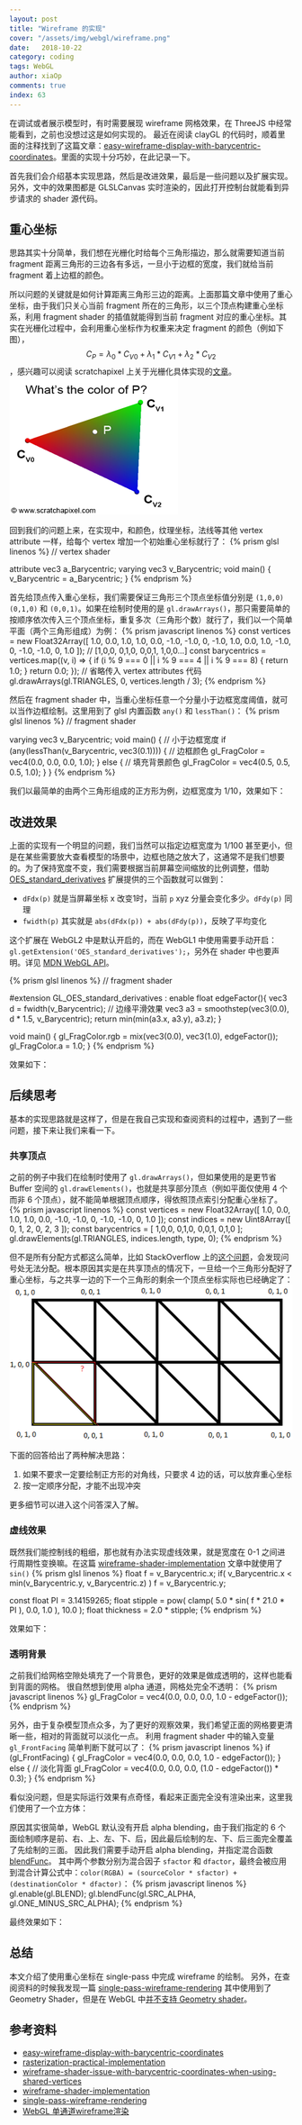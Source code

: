 ```yaml
---
layout: post
title: "Wireframe 的实现"
cover: "/assets/img/webgl/wireframe.png"
date:   2018-10-22
category: coding
tags: WebGL
author: xiaOp
comments: true
index: 63
---
```


在调试或者展示模型时，有时需要展现 wireframe 网格效果，在 ThreeJS 中经常能看到，之前也没想过这是如何实现的。
最近在阅读 clayGL 的代码时，顺着里面的注释找到了这篇文章：[easy-wireframe-display-with-barycentric-coordinates](http://codeflow.org/entries/2012/aug/02/easy-wireframe-display-with-barycentric-coordinates/)。里面的实现十分巧妙，在此记录一下。

首先我们会介绍基本实现思路，然后是改进效果，最后是一些问题以及扩展实现。
另外，文中的效果图都是 GLSLCanvas 实时渲染的，因此打开控制台就能看到异步请求的 shader 源代码。

## 重心坐标

思路其实十分简单，我们想在光栅化时给每个三角形描边，那么就需要知道当前 fragment 距离三角形的三边各有多远，一旦小于边框的宽度，我们就给当前 fragment 着上边框的颜色。

所以问题的关键就是如何计算距离三角形三边的距离。上面那篇文章中使用了重心坐标，由于我们只关心当前 fragment 所在的三角形，以三个顶点构建重心坐标系，利用 fragment shader 的插值就能得到当前 fragment 对应的重心坐标。其实在光栅化过程中，会利用重心坐标作为权重来决定 fragment 的颜色（例如下图），$$C_P = \lambda_0 * C_{V0} + \lambda_1 * C_{V1} + \lambda_2 * C_{V2}$$，感兴趣可以阅读 scratchapixel 上关于光栅化具体实现的[文章](https://www.scratchapixel.com/lessons/3d-basic-rendering/rasterization-practical-implementation/rasterization-stage)。
![](/assets/img/webgl/barycentric2.png)

回到我们的问题上来，在实现中，和颜色，纹理坐标，法线等其他 vertex attribute 一样，给每个 vertex 增加一个初始重心坐标就行了：
{% prism glsl linenos %}
// vertex shader

attribute vec3 a_Barycentric;
varying vec3 v_Barycentric;
void main() {
    v_Barycentric = a_Barycentric;
}
{% endprism %}

首先给顶点传入重心坐标，我们需要保证三角形三个顶点坐标值分别是 `(1,0,0)` `(0,1,0)` 和 `(0,0,1)`。如果在绘制时使用的是 `gl.drawArrays()`，那只需要简单的按顺序依次传入三个顶点坐标，重复多次（三角形个数）就行了，我们以一个简单平面（两个三角形组成）为例：
{% prism javascript linenos %}
const vertices = new Float32Array([
    1.0, 0.0, 1.0,  1.0, 0.0, -1.0,  -1.0, 0, -1.0,
    1.0, 0.0, 1.0,  -1.0, 0, -1.0,   -1.0, 0, 1.0
]);
// [1,0,0, 0,1,0, 0,0,1, 1,0,0...]
const barycentrics = vertices.map((v, i) => {
    if (i % 9 === 0 || i % 9 === 4 || i % 9 === 8) {
        return 1.0;
    }
    return 0.0;
});
// 省略传入 vertex attributes 代码
gl.drawArrays(gl.TRIANGLES, 0, vertices.length / 3);
{% endprism %}

然后在 fragment shader 中，当重心坐标任意一个分量小于边框宽度阈值，就可以当作边框绘制。这里用到了 glsl 内置函数 `any()` 和 `lessThan()`：
{% prism glsl linenos %}
// fragment shader

varying vec3 v_Barycentric;
void main() {
    // 小于边框宽度
    if (any(lessThan(v_Barycentric, vec3(0.1)))) {
        // 边框颜色
        gl_FragColor = vec4(0.0, 0.0, 0.0, 1.0);
    }
    else {
        // 填充背景颜色
        gl_FragColor = vec4(0.5, 0.5, 0.5, 1.0);
    }
}
{% endprism %}

我们以最简单的由两个三角形组成的正方形为例，边框宽度为 1/10，效果如下：
<div class="glsl-canvas-wrapper">
    <canvas id="wireframe"
    data-vertex-url="{{ site.baseurl }}/assets/shaders/wireframe/wireframe.vert"
    data-fragment-url="{{ site.baseurl }}/assets/shaders/wireframe/wireframe.frag"
    width="500" height="500"></canvas>
</div>
<script>
const sandbox = new GlslCanvas(document.querySelector('#wireframe'));
sandbox.on('load', function () {
    try {
        const gl = sandbox.gl;
        gl.getExtension('OES_standard_derivatives');
        const program = sandbox.program;
        const positions = [
            -1.0, -1.0, 1.0, -1.0, -1.0, 1.0, -1.0, 1.0, 1.0, -1.0, 1.0, 1.0
        ];
        const barycentrics = [
            1.0, 0.0, 0.0, 0.0, 1.0, 0.0, 0.0, 0.0, 1.0,
            1.0, 0.0, 0.0, 0.0, 1.0, 0.0, 0.0, 0.0, 1.0
        ];
        if (initArrayBuffer(gl, program, 'a_Position', new Float32Array(positions), gl.FLOAT, 2)
            && initArrayBuffer(gl, program, 'a_Barycentric', new Float32Array(barycentrics), gl.FLOAT, 3)
        ) { 
            sandbox.forceRender = true;
            sandbox.render();
        }
    } catch (e) {}
});
</script>

## 改进效果

上面的实现有一个明显的问题，我们当然可以指定边框宽度为 1/100 甚至更小，但是在某些需要放大查看模型的场景中，边框也随之放大了，这通常不是我们想要的。为了保持宽度不变，我们需要根据当前屏幕空间缩放的比例调整，借助 [OES_standard_derivatives](https://www.khronos.org/registry/OpenGL/extensions/OES/OES_standard_derivatives.txt) 扩展提供的三个函数就可以做到：

* `dFdx(p)` 就是当屏幕坐标 x 改变1时，当前 `p` xyz 分量会变化多少。`dFdy(p)` 同理
* `fwidth(p)` 其实就是 `abs(dFdx(p)) + abs(dFdy(p))`，反映了平均变化

这个扩展在 WebGL2 中是默认开启的，而在 WebGL1 中使用需要手动开启：`gl.getExtension('OES_standard_derivatives');`，另外在 shader 中也要声明。详见 [MDN WebGL API](https://developer.mozilla.org/en-US/docs/Web/API/OES_standard_derivatives)。

{% prism glsl linenos %}
// fragment shader

#extension GL_OES_standard_derivatives : enable
float edgeFactor(){
    vec3 d = fwidth(v_Barycentric);
    // 边缘平滑效果
    vec3 a3 = smoothstep(vec3(0.0), d * 1.5, v_Barycentric);
    return min(min(a3.x, a3.y), a3.z);
}

void main() {
    gl_FragColor.rgb = mix(vec3(0.0), vec3(1.0), edgeFactor());
    gl_FragColor.a = 1.0;
}
{% endprism %}

效果如下：
<div class="glsl-canvas-wrapper">
    <canvas id="wireframe2"
    data-vertex-url="{{ site.baseurl }}/assets/shaders/wireframe/wireframe.vert"
    data-fragment-url="{{ site.baseurl }}/assets/shaders/wireframe/wireframe-smooth.frag"
    width="500" height="500"></canvas>
</div>
<script>
const sandbox2 = new GlslCanvas(document.querySelector('#wireframe2'));
sandbox2.on('load', function () {
try {
    const gl = sandbox2.gl;
    gl.getExtension('OES_standard_derivatives');
    const program = sandbox2.program;
    const positions = [
        -1.0, -1.0, 1.0, -1.0, -1.0, 1.0, -1.0, 1.0, 1.0, -1.0, 1.0, 1.0
    ];
    const barycentrics = [
        1.0, 0.0, 0.0, 0.0, 1.0, 0.0, 0.0, 0.0, 1.0,
        1.0, 0.0, 0.0, 0.0, 1.0, 0.0, 0.0, 0.0, 1.0
    ];
    if (initArrayBuffer(gl, program, 'a_Position', new Float32Array(positions), gl.FLOAT, 2)
        && initArrayBuffer(gl, program, 'a_Barycentric', new Float32Array(barycentrics), gl.FLOAT, 3)
    ) { 
        sandbox2.forceRender = true;
        sandbox2.render();
    }
} catch (e) {}
});
</script>

## 后续思考

基本的实现思路就是这样了，但是在我自己实现和查阅资料的过程中，遇到了一些问题，接下来让我们来看一下。

### 共享顶点

之前的例子中我们在绘制时使用了 `gl.drawArrays()`，但如果使用的是更节省 Buffer 空间的 `gl.drawElements()`，也就是共享部分顶点（例如平面仅使用 4 个而非 6 个顶点），就不能简单根据顶点顺序，得依照顶点索引分配重心坐标了。
{% prism javascript linenos %}
const vertices = new Float32Array([
    1.0, 0.0, 1.0,  1.0, 0.0, -1.0,  -1.0, 0, -1.0,   -1.0, 0, 1.0
]);
const indices = new Uint8Array([
    0, 1, 2, 0, 2, 3
]);
const barycentrics = [
    1,0,0, 0,1,0, 0,0,1, 0,1,0
];
gl.drawElements(gl.TRIANGLES, indices.length, type, 0);
{% endprism %}

但不是所有分配方式都这么简单，比如 StackOverflow 上的[这个问题](https://stackoverflow.com/questions/24839857/wireframe-shader-issue-with-barycentric-coordinates-when-using-shared-vertices)，会发现问号处无法分配。根本原因其实是在共享顶点的情况下，一旦给一个三角形分配好了重心坐标，与之共享一边的下一个三角形的剩余一个顶点坐标实际也已经确定了：
![](/assets/img/webgl/wireframe3.png)

下面的回答给出了两种解决思路：
1. 如果不要求一定要绘制正方形的对角线，只要求 4 边的话，可以放弃重心坐标
2. 按一定顺序分配，才能不出现冲突

更多细节可以进入这个问答深入了解。

### 虚线效果

既然我们能控制线的粗细，那也就有办法实现虚线效果，就是宽度在 0-1 之间进行周期性变换嘛。在这篇 [wireframe-shader-implementation](https://forum.libcinder.org/topic/wireframe-shader-implementation) 文章中就使用了 `sin()`
{% prism glsl linenos %}
float f = v_Barycentric.x;
if( v_Barycentric.x < min(v_Barycentric.y, v_Barycentric.z) )
    f = v_Barycentric.y;

const float PI = 3.14159265;
float stipple = pow( clamp( 5.0 * sin( f * 21.0 * PI ), 0.0, 1.0 ), 10.0 );
float thickness = 2.0 * stipple;
{% endprism %}

效果如下：
<div class="glsl-canvas-wrapper">
    <canvas id="wireframe3"
    data-vertex-url="{{ site.baseurl }}/assets/shaders/wireframe/wireframe.vert"
    data-fragment-url="{{ site.baseurl }}/assets/shaders/wireframe/wireframe-dash.frag"
    width="500" height="500"></canvas>
</div>
<script>
const sandbox3 = new GlslCanvas(document.querySelector('#wireframe3'));
sandbox3.on('load', function () {
try {
    const gl = sandbox3.gl;
    gl.getExtension('OES_standard_derivatives');
    const program = sandbox3.program;
    const positions = [
        -1.0, -1.0, 1.0, -1.0, -1.0, 1.0, -1.0, 1.0, 1.0, -1.0, 1.0, 1.0
    ];
    const barycentrics = [
        1.0, 0.0, 0.0, 0.0, 1.0, 0.0, 0.0, 0.0, 1.0,
        1.0, 0.0, 0.0, 0.0, 1.0, 0.0, 0.0, 0.0, 1.0
    ];
    if (initArrayBuffer(gl, program, 'a_Position', new Float32Array(positions), gl.FLOAT, 2)
        && initArrayBuffer(gl, program, 'a_Barycentric', new Float32Array(barycentrics), gl.FLOAT, 3)
    ) { 
        sandbox3.forceRender = true;
        sandbox3.render();
    }
} catch (e) {}
});
</script>

### 透明背景

之前我们给网格空隙处填充了一个背景色，更好的效果是做成透明的，这样也能看到背面的网格。
很自然想到使用 alpha 通道，网格处完全不透明：
{% prism javascript linenos %}
gl_FragColor = vec4(0.0, 0.0, 0.0, 1.0 - edgeFactor());
{% endprism %}

另外，由于复杂模型顶点众多，为了更好的观察效果，我们希望正面的网格要更清晰一些，相对的背面就可以淡化一点。
利用 fragment shader 中的输入变量 `gl_FrontFacing` 简单判断下就可以了：
{% prism javascript linenos %}
if (gl_FrontFacing) {
    gl_FragColor = vec4(0.0, 0.0, 0.0, 1.0 - edgeFactor());
}
else {
    // 淡化背面
    gl_FragColor = vec4(0.0, 0.0, 0.0, (1.0 - edgeFactor()) * 0.3);
}
{% endprism %}

看似没问题，但是实际运行效果有点奇怪，看起来正面完全没有渲染出来，这里我们使用了一个立方体：
<div class="glsl-canvas-wrapper">
    <canvas id="wireframe4" style="background: linear-gradient(#e66465, #9198e5);"
    data-vertex-url="{{ site.baseurl }}/assets/shaders/wireframe/wireframe-transparent.vert"
    data-fragment-url="{{ site.baseurl }}/assets/shaders/wireframe/wireframe-transparent.frag"
    width="500" height="500"></canvas>
</div>
<script>
const sandbox4 = new GlslCanvas(document.querySelector('#wireframe4'));
function renderPrograms () {
    const gl = this.gl;
    const W = gl.canvas.width;
    const H = gl.canvas.height;
    this.updateVariables();
    gl.viewport(0, 0, W, H);
    for (let key in this.buffers) {
        const buffer = this.buffers[key];
        this.updateUniforms(buffer.program, key);
        buffer.bundle.render(W, H, buffer.program, buffer.name);
        gl.bindFramebuffer(gl.FRAMEBUFFER, null);
    }
    this.updateUniforms(this.program, 'main');
    gl.drawArrays(gl.TRIANGLES, 0, 36);
};
sandbox4.renderPrograms = renderPrograms.bind(sandbox4);
sandbox4.on('load', function () {
try {
    const gl = sandbox4.gl;
    gl.enable(gl.BLEND);
    // gl.blendFunc(gl.SRC_ALPHA, gl.ONE_MINUS_SRC_ALPHA);
    gl.getExtension('OES_standard_derivatives');
    const program = sandbox4.program;
    let positions = [];
    let barycentrics = [];
    positions = [
      1.0, 1.0, 1.0,  -1.0, 1.0, 1.0,  -1.0,-1.0, 1.0, 1.0, 1.0, 1.0, -1.0,-1.0, 1.0, 1.0,-1.0, 1.0, // v0-v1-v2-v3 front
      1.0, 1.0, 1.0,   1.0,-1.0, 1.0,   1.0,-1.0,-1.0,  1.0, 1.0, 1.0, 1.0,-1.0,-1.0, 1.0, 1.0,-1.0, // v0-v3-v4-v5 right
      1.0, 1.0, 1.0,   1.0, 1.0,-1.0,  -1.0, 1.0,-1.0, 1.0, 1.0, 1.0, -1.0, 1.0,-1.0,-1.0, 1.0, 1.0, // v0-v5-v6-v1 up
     -1.0, 1.0, 1.0,  -1.0, 1.0,-1.0,  -1.0,-1.0,-1.0, -1.0, 1.0, 1.0, -1.0,-1.0,-1.0,-1.0,-1.0, 1.0, // v1-v6-v7-v2 left
     -1.0,-1.0,-1.0,   1.0,-1.0,-1.0,   1.0,-1.0, 1.0, -1.0,-1.0,-1.0, 1.0,-1.0, 1.0,-1.0,-1.0, 1.0, // v7-v4-v3-v2 down
      1.0,-1.0,-1.0,  -1.0,-1.0,-1.0,  -1.0, 1.0,-1.0, 1.0,-1.0,-1.0,  -1.0, 1.0,-1.0,1.0, 1.0,-1.0,  // v4-v7-v6-v5 back
    ];
    positions = positions.map(function(p) {return p/3;});
    for (let i = 0; i < positions.length / 9; i++) {
        barycentrics = barycentrics.concat([1.0, 0.0, 0.0, 0.0, 1.0, 0.0, 0.0, 0.0, 1.0]);
    }
    if (initArrayBuffer(gl, program, 'a_Position', new Float32Array(positions), gl.FLOAT, 3)
        && initArrayBuffer(gl, program, 'a_Barycentric', new Float32Array(barycentrics), gl.FLOAT, 3)
    ) { 
        const location = gl.getUniformLocation(program, 'u_MvpMatrix');
        gl.uniformMatrix4fv(location, false, new Float32Array([
            1.6590037908279933, -0.214974148922413, -0.2596793675696521, -0.25916052767440806, 0, 1.5621454821695344, -0.43279894594942014, -0.43193421279068006, -0.497701137248398, -0.7165804964080433, -0.8655978918988403, -0.8638684255813601, 3.845925372767128e-16, -2.644073693777401e-16, 1.3787915312242403, 1.5758369027902257
        ]));
        sandbox4.forceRender = true;
        sandbox4.render();
    }
} catch (e) {}
});
</script>

原因其实很简单，WebGL 默认没有开启 alpha blending，由于我们指定的 6 个面绘制顺序是前、右、上、左、下、后，因此最后绘制的左、下、后三面完全覆盖了先绘制的三面。
因此我们需要手动开启 alpha blending，并指定混合函数 [blendFunc](https://developer.mozilla.org/en-US/docs/Web/API/WebGLRenderingContext/blendFunc)。
其中两个参数分别为混合因子 `sfactor` 和 `dfactor`，最终会被应用到混合计算公式中：`color(RGBA) = (sourceColor * sfactor) + (destinationColor * dfactor)`：
{% prism javascript linenos %}
gl.enable(gl.BLEND);
gl.blendFunc(gl.SRC_ALPHA, gl.ONE_MINUS_SRC_ALPHA);
{% endprism %}

最终效果如下：
<div class="glsl-canvas-wrapper">
    <canvas id="wireframe5" style="background: linear-gradient(#e66465, #9198e5);"
    data-vertex-url="{{ site.baseurl }}/assets/shaders/wireframe/wireframe-transparent.vert"
    data-fragment-url="{{ site.baseurl }}/assets/shaders/wireframe/wireframe-transparent.frag"
    width="500" height="500"></canvas>
</div>
<script>
const sandbox5 = new GlslCanvas(document.querySelector('#wireframe5'));
function renderPrograms () {
    const gl = this.gl;
    const W = gl.canvas.width;
    const H = gl.canvas.height;
    this.updateVariables();
    gl.viewport(0, 0, W, H);
    for (let key in this.buffers) {
        const buffer = this.buffers[key];
        this.updateUniforms(buffer.program, key);
        buffer.bundle.render(W, H, buffer.program, buffer.name);
        gl.bindFramebuffer(gl.FRAMEBUFFER, null);
    }
    this.updateUniforms(this.program, 'main');
    gl.drawArrays(gl.TRIANGLES, 0, 36);
};
sandbox5.renderPrograms = renderPrograms.bind(sandbox5);
sandbox5.on('load', function () {
try {
    const gl = sandbox5.gl;
    gl.enable(gl.BLEND);
    gl.blendFunc(gl.SRC_ALPHA, gl.ONE_MINUS_SRC_ALPHA);
    gl.getExtension('OES_standard_derivatives');
    const program = sandbox5.program;
    let positions = [];
    let barycentrics = [];
    positions = [
      1.0, 1.0, 1.0,  -1.0, 1.0, 1.0,  -1.0,-1.0, 1.0, 1.0, 1.0, 1.0, -1.0,-1.0, 1.0, 1.0,-1.0, 1.0, // v0-v1-v2-v3 front
      1.0, 1.0, 1.0,   1.0,-1.0, 1.0,   1.0,-1.0,-1.0,  1.0, 1.0, 1.0, 1.0,-1.0,-1.0, 1.0, 1.0,-1.0, // v0-v3-v4-v5 right
      1.0, 1.0, 1.0,   1.0, 1.0,-1.0,  -1.0, 1.0,-1.0, 1.0, 1.0, 1.0, -1.0, 1.0,-1.0,-1.0, 1.0, 1.0, // v0-v5-v6-v1 up
     -1.0, 1.0, 1.0,  -1.0, 1.0,-1.0,  -1.0,-1.0,-1.0, -1.0, 1.0, 1.0, -1.0,-1.0,-1.0,-1.0,-1.0, 1.0, // v1-v6-v7-v2 left
     -1.0,-1.0,-1.0,   1.0,-1.0,-1.0,   1.0,-1.0, 1.0, -1.0,-1.0,-1.0, 1.0,-1.0, 1.0,-1.0,-1.0, 1.0, // v7-v4-v3-v2 down
      1.0,-1.0,-1.0,  -1.0,-1.0,-1.0,  -1.0, 1.0,-1.0, 1.0,-1.0,-1.0,  -1.0, 1.0,-1.0,1.0, 1.0,-1.0  // v4-v7-v6-v5 back
    ];
    positions = positions.map(function(p) {return p/3;});
    for (let i = 0; i < positions.length / 9; i++) {
        barycentrics = barycentrics.concat([1.0, 0.0, 0.0, 0.0, 1.0, 0.0, 0.0, 0.0, 1.0]);
    }
    if (initArrayBuffer(gl, program, 'a_Position', new Float32Array(positions), gl.FLOAT, 3)
        && initArrayBuffer(gl, program, 'a_Barycentric', new Float32Array(barycentrics), gl.FLOAT, 3)
    ) { 
        const location = gl.getUniformLocation(program, 'u_MvpMatrix');
        gl.uniformMatrix4fv(location, false, new Float32Array([
            1.6590037908279933, -0.214974148922413, -0.2596793675696521, -0.25916052767440806, 0, 1.5621454821695344, -0.43279894594942014, -0.43193421279068006, -0.497701137248398, -0.7165804964080433, -0.8655978918988403, -0.8638684255813601, 3.845925372767128e-16, -2.644073693777401e-16, 1.3787915312242403, 1.5758369027902257
        ]));
        sandbox5.forceRender = true;
        sandbox5.render();
    }
} catch (e) {}
});
</script>

## 总结

本文介绍了使用重心坐标在 single-pass 中完成 wireframe 的绘制。
另外，在查阅资料的时候我发现一篇 [single-pass-wireframe-rendering](http://strattonbrazil.blogspot.com/2011/09/single-pass-wireframe-rendering_10.html) 其中使用到了 Geometry Shader，但是在 WebGL 中[并不支持 Geometry shader](https://news.ycombinator.com/item?id=13893412)。

## 参考资料

* [easy-wireframe-display-with-barycentric-coordinates](http://codeflow.org/entries/2012/aug/02/easy-wireframe-display-with-barycentric-coordinates/)
* [rasterization-practical-implementation](https://www.scratchapixel.com/lessons/3d-basic-rendering/rasterization-practical-implementation/rasterization-stage)
* [wireframe-shader-issue-with-barycentric-coordinates-when-using-shared-vertices](https://stackoverflow.com/questions/24839857/wireframe-shader-issue-with-barycentric-coordinates-when-using-shared-vertices)
* [wireframe-shader-implementation](https://forum.libcinder.org/topic/wireframe-shader-implementation)
* [single-pass-wireframe-rendering](http://strattonbrazil.blogspot.com/2011/09/single-pass-wireframe-rendering_10.html)
* [WebGL 单通道wireframe渲染](https://zhuanlan.zhihu.com/p/43139658)